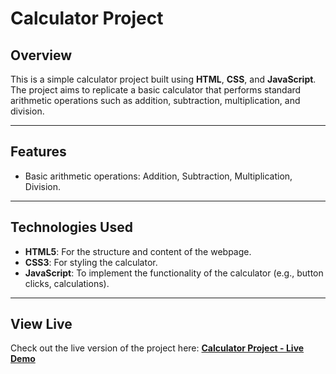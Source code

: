 <h1>Calculator Project</h1>
<h2>Overview</h2>
<p>This is a simple calculator project built using <b>HTML</b>, <b>CSS</b>, and <b>JavaScript</b>. The project aims to replicate a basic calculator that performs standard arithmetic operations such as addition, subtraction, multiplication, and division.</p>
<hr />
<h2>Features</h2>
<ul>
  <li>Basic arithmetic operations: Addition, Subtraction, Multiplication, Division.</li>
</ul>
<hr />
<h2>Technologies Used</h2>
<ul>
  <li><b>HTML5</b>: For the structure and content of the webpage.</li>
  <li><b>CSS3</b>: For styling the calculator.</li>
  <li><b>JavaScript</b>: To implement the functionality of the calculator (e.g., button clicks, calculations).</li>
</ul>
<hr />
<h2>View Live</h2>
<p>Check out the live version of the project here:  
<a href="https://kartik-sonar123.github.io/Functional-Calculator/" target="_blank"><b>Calculator Project - Live Demo</b></a></p>

